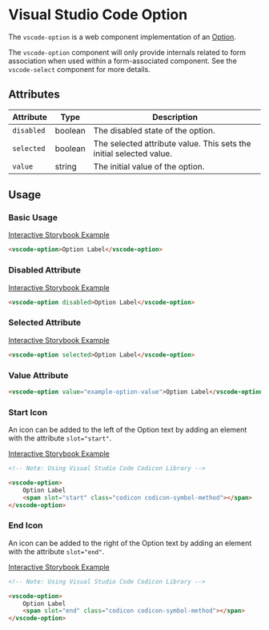 # Visual Studio Code Option

The `vscode-option` is a web component implementation of an [Option](https://w3c.github.io/aria/#option).

The `vscode-option` component will only provide internals related to form association when used within a form-associated component. See the `vscode-select` component for more details.

## Attributes

| Attribute  | Type    | Description                                                         |
| ---------- | ------- | ------------------------------------------------------------------- |
| `disabled` | boolean | The disabled state of the option.                                   |
| `selected` | boolean | The selected attribute value. This sets the initial selected value. |
| `value`    | string  | The initial value of the option.                                    |

## Usage

### Basic Usage

[Interactive Storybook Example](https://microsoft.github.io/vscode-webview-ui-toolkit/?path=/story/library-option--default)

```html
<vscode-option>Option Label</vscode-option>
```

### Disabled Attribute

[Interactive Storybook Example](https://microsoft.github.io/vscode-webview-ui-toolkit/?path=/story/library-option--with-disabled)

```html
<vscode-option disabled>Option Label</vscode-option>
```

### Selected Attribute

[Interactive Storybook Example](https://microsoft.github.io/vscode-webview-ui-toolkit/?path=/story/library-option--with-selected)

```html
<vscode-option selected>Option Label</vscode-option>
```

### Value Attribute

```html
<vscode-option value="example-option-value">Option Label</vscode-option>
```

### Start Icon

An icon can be added to the left of the Option text by adding an element with the attribute `slot="start"`.

[Interactive Storybook Example](https://microsoft.github.io/vscode-webview-ui-toolkit/?path=/story/library-option--with-start-icon)

```html
<!-- Note: Using Visual Studio Code Codicon Library -->

<vscode-option>
	Option Label
	<span slot="start" class="codicon codicon-symbol-method"></span>
</vscode-option>
```

### End Icon

An icon can be added to the right of the Option text by adding an element with the attribute `slot="end"`.

[Interactive Storybook Example](https://microsoft.github.io/vscode-webview-ui-toolkit/?path=/story/library-option--with-end-icon)

```html
<!-- Note: Using Visual Studio Code Codicon Library -->

<vscode-option>
	Option Label
	<span slot="end" class="codicon codicon-symbol-method"></span>
</vscode-option>
```
